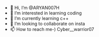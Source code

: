 - 👋 Hi, I’m @ARYAN007H
- 👀 I’m interested in learning coding
- 🌱 I’m currently learning c++
- 💞️ I’m looking to collaborate on insta
- 📫 How to reach me-) Cyber__warrior07

<!---
ARYAN007H/ARYAN007H is a ✨ special ✨ repository because its `README.md` (this file) appears on your GitHub profile.
You can click the Preview link to take a look at your changes.
--->
